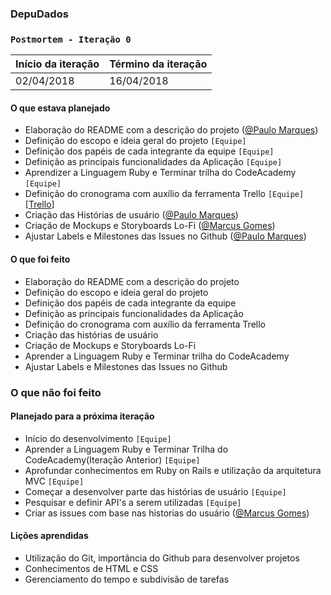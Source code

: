 ### DepuDados
### `Postmortem - Iteração 0`

Início da iteração | Término da iteração
-------------------|--------------------
02/04/2018 | 16/04/2018



#### O que estava planejado
- Elaboração do README com a descrição do projeto ([@Paulo Marques](https://github.com/pemsm))
- Definição do escopo e ideia geral do projeto `[Equipe]`
- Definição dos papéis de cada integrante da equipe `[Equipe]`
- Definição as  principais funcionalidades da Aplicação `[Equipe]`
- Aprendizer a Linguagem Ruby e Terminar trilha do CodeAcademy `[Equipe]`
- Definição do cronograma com auxílio da ferramenta Trello `[Equipe]`[[Trello](https://trello.com/b/pWVQZWYk/agora-vai)]
- Criação das Histórias de usuário ([@Paulo Marques](https://github.com/pemsm))
- Criação de Mockups e Storyboards Lo-Fi ([@Marcus Gomes](https://github.com/marcustib]))
- Ajustar Labels e Milestones das Issues no Github ([@Paulo Marques](https://github.com/pemsm))

#### O que foi feito
- Elaboração do README com a descrição do projeto
- Definição do escopo e ideia geral do projeto
- Definição dos papéis de cada integrante da equipe
- Definição as  principais funcionalidades da Aplicação
- Definição do cronograma com auxílio da ferramenta Trello
- Criação das histórias de usuário
- Criação de Mockups e Storyboards Lo-Fi
- Aprender a Linguagem Ruby e Terminar trilha do CodeAcademy
- Ajustar Labels e Milestones das Issues no Github

### O que não foi feito

#### Planejado para a próxima iteração
- Início do desenvolvimento `[Equipe]`
- Aprender a Linguagem Ruby e Terminar Trilha do CodeAcademy(Iteração Anterior) `[Equipe]`
- Aprofundar conhecimentos em Ruby on Rails e utilização da arquitetura MVC `[Equipe]`
- Começar a desenvolver parte das histórias de usuário `[Equipe]`
- Pesquisar e definir API's a serem utilizadas `[Equipe]`
- Criar as issues com base nas historias do usuário ([@Marcus Gomes](https://github.com/marcustib]))


#### Lições aprendidas
- Utilização do Git, importância do Github para desenvolver projetos
- Conhecimentos de HTML e CSS
- Gerenciamento do tempo e subdivisão de tarefas